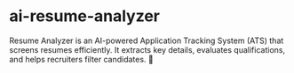 # ai-resume-analyzer
Resume Analyzer is an AI-powered Application Tracking System (ATS) that screens resumes efficiently. It extracts key details, evaluates qualifications, and helps recruiters filter candidates. 🚀
